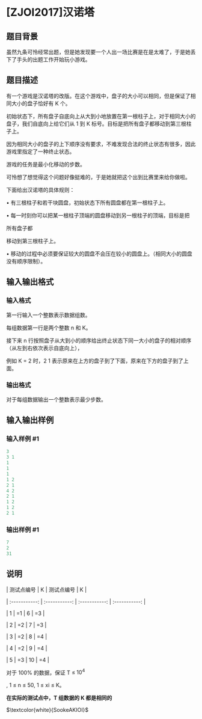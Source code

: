 # [ZJOI2017]汉诺塔

## 题目背景

虽然九条可怜经常出题，但是她发现要一个人出一场比赛是在是太难了，于是她丢下了手头的出题工作开始玩小游戏。

## 题目描述

有一个游戏是汉诺塔的改版。在这个游戏中，盘子的大小可以相同，但是保证了相同大小的盘子恰好有 K 个。

初始状态下，所有盘子自底向上从大到小地放置在第一根柱子上，对于相同大小的盘子，我们自底向上给它们从 1 到 K 标号。目标是把所有盘子都移动到第三根柱子上。

因为相同大小的盘子的上下顺序没有要求，不难发现合法的终止状态有很多，因此游戏里指定了一种终止状态。

游戏的任务是最小化移动的步数。

可怜想了想觉得这个问题好像挺难的，于是她就把这个出到比赛里来给你做啦。

下面给出汉诺塔的具体规则：

• 有三根柱子和若干块圆盘，初始状态下所有圆盘都在第一根柱子上。

• 每一时刻你可以把某一根柱子顶端的圆盘移动到另一根柱子的顶端，目标是把

所有盘子都

移动到第三根柱子上。

• 移动的过程中必须要保证较大的圆盘不会压在较小的圆盘上。（相同大小的圆盘没有顺序限制）。

## 输入输出格式

### 输入格式

第一行输入一个整数表示数据组数。

每组数据第一行是两个整数 n 和 K。

接下来 n 行按照盘子从大到小的顺序给出终止状态下同一大小的盘子的相对顺序（从左到右依次表示自底向上），

例如 K = 2 时，2 1 表示原来在上方的盘子到了下面，原来在下方的盘子到了上面。

### 输出格式

对于每组数据输出一个整数表示最少步数。

## 输入输出样例

### 输入样例 #1

```cpp
3
3 1
1
1
1
1 2
2 1
4 2
2 1
1 2
1 2
2 1

```
### 输出样例 #1

```cpp
7
2
31
```


## 说明

| 测试点编号 | K | 测试点编号 | K |

| :-----------: | :-----------: | :-----------: | :-----------: |

| 1 | =1 | 6 | =3 |

| 2 | =2 | 7 | =3 |

| 3 | =2 | 8 | =4 |

| 4 | =2 | 9 | =4 |

| 5 | =3 | 10 | =4 |

对于 100% 的数据，保证 T ≤ $10^4$

, 1 ≤ n ≤ 50, 1 ≤ xi ≤ K。

**在实际的测试点中，T 组数据的 K 都是相同的**

$\textcolor{white}{SookeAKIOI}$

